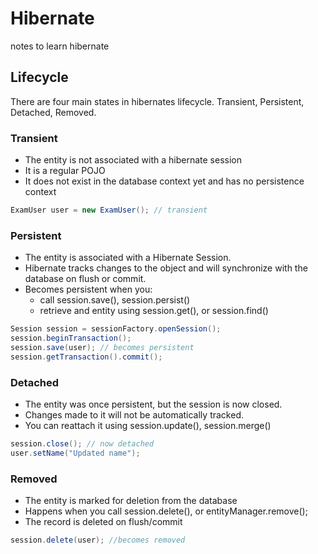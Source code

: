 # Hibernate
notes to learn hibernate

## Lifecycle
There are four main states in hibernates lifecycle. Transient,
Persistent, Detached, Removed. 

### Transient
* The entity is not associated with a hibernate session
* It is a regular POJO
* It does not exist in the database context yet and has no persistence context
```java
ExamUser user = new ExamUser(); // transient
```
### Persistent
* The entity is associated with a Hibernate Session.
* Hibernate tracks changes to the object and will synchronize with the database on flush or commit.
* Becomes persistent when you:
  * call session.save(), session.persist()
  * retrieve and entity using session.get(), or session.find()

```java
Session session = sessionFactory.openSession();
session.beginTransaction();
session.save(user); // becomes persistent
session.getTransaction().commit();
```
### Detached
* The entity was once persistent, but the session is now closed.
* Changes made to it will not be automatically tracked.
* You can reattach it using session.update(), session.merge()

```java
session.close(); // now detached
user.setName("Updated name");
```

### Removed
* The entity is marked for deletion from the database
* Happens when you call session.delete(), or entityManager.remove();
* The record is deleted on flush/commit

```java
session.delete(user); //becomes removed
```